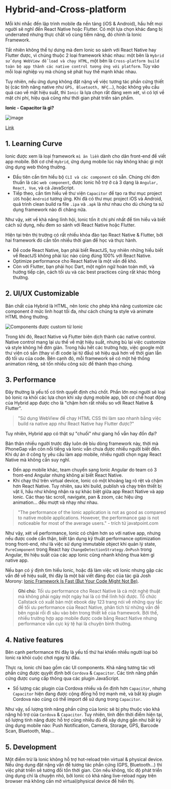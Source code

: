 # Hybrid-and-Cross-platform

Mỗi khi nhắc đến lập trình mobile đa nền tảng (iOS & Android), hầu hết mọi người sẽ nghĩ đến React Native hoặc Flutter. Có một lựa chọn khác đang bị underrated nhưng thực chất vô cùng tiềm năng, đó chính là Ionic Framework.

Tất nhiên không thể tự dưng mà đem Ionic so sánh với React Native hay Flutter được, vì chúng thuộc 2 loại framework khác nhau: một bên là `Hybrid sử dụng WebView để load và chạy HTML`, một bên là `Cross-platform build toàn bộ app thành các native control tương ứng với platform`. Tùy vào mỗi loại nghiệp vụ mà chúng sẽ phát huy thế mạnh khác nhau.

Tuy nhiên, nếu ứng dụng không đặt nặng về việc tương tác phần cứng thiết bị (các tính năng native như `GPS, Bluetooth, NFC`...), hoặc không yêu cầu quá cao về mặt hiệu suất, thì `Ionic` là lựa chọn rất đáng xem xét, vì có lợi về mặt chi phí, hiệu quả cũng như thời gian phát triển sản phẩm.

**Ionic - Capacitor là gì?**

![image](https://github.com/user-attachments/assets/fdc418ca-573c-4a37-8b32-c7ad5210735d)

[Link]()

## 1. Learning Curve
Ionic được xem là loại framework `mì ăn liền` dành cho dân front-end để viết app mobile. Bởi cơ chế `Hybrid`, ứng dụng mobile lúc này không khác gì một ứng dụng web thông thường.

- Đầu tiên cần tìm hiểu bộ `CLI và các component` có sẵn. Chúng chỉ đơn thuần là các `web component`, được Ionic hỗ trợ ở cả 3 dạng là `Angular, React, Vue`, và cả JavaScript.
- Tiếp theo, cần tìm hiểu về thư viện `Capacitor` để tạo ra thư mục project `iOS` hoặc `Android` tương ứng. Khi đã có thư mục project iOS và Android, quá trình clean build ra file `.ipa` và `.apk` là như nhau cho dù chúng ta sử dụng framework nào đi chăng nữa.

Như vậy, xét về khả năng lĩnh hội, Ionic tốn ít chi phí nhất để tìm hiểu và biết cách sử dụng, nếu đem so sánh với React Native hoặc Flutter.

Hiện tại trên thị trường có rất nhiều khóa đào tạo React Native & Flutter, bởi hai framework đó cần tốn nhiều thời gian để học và thực hành.

- Để code React Native, bạn phải biết ReactJS, tuy nhiên những hiểu biết về ReactJS không phải lúc nào cũng đúng 100% với React Native.
- Optimize performance cho React Native là một vấn đề khó.
- Còn với Flutter, bạn phải học Dart, một ngôn ngữ hoàn toàn mới, và hướng tiếp cận, cách tối ưu và các best practices cũng rất khác thông thường.



## 2. UI/UX Customizable
Bản chất của Hybrid là HTML, nên Ionic cho phép khả năng customize các component ở mức linh hoạt tối đa, như cách chúng ta style và animate HTML thông thường.

![Components được custom từ Ionic](full.gif)

Trong khi đó, React Native và Flutter biên dịch thành các native control. Native control mang lại ưu thế về mặt hiệu suất, nhưng bù lại việc customize và style không hề đơn giản. Trong hầu hết các trường hợp, việc google một thư viện có sẵn (thay vì đi code lại từ đầu) sẽ hiệu quả hơn về thời gian lẫn độ tối ưu của code. Bên cạnh đó, mỗi framework sẽ có một hệ thống animation riêng, sẽ tốn nhiều công sức để thành thạo chúng.



## 3. Performance
Đây thường là yếu tố có tính quyết định chủ chốt. Phần lớn mọi người sẽ loại bỏ Ionic ra khỏi các lựa chọn khi xây dựng mobile app, bởi cơ chế hoạt động của Hybrid app được cho là "chậm hơn rất nhiều so với React Native & Flutter".

> "Sử dụng WebView để chạy HTML CSS thì làm sao nhanh bằng việc build ra native app như React Native hay Flutter được?"

Tuy nhiên, Hybrid app có thật sự "chuối" như giang hồ vẫn hay đồn đại?

Bản thân nhiều người trước đây luôn dè bỉu dòng framework này, thời mà PhoneGap vẫn còn nổi tiếng và Ionic vẫn chưa được nhiều người biết đến. Khi dự án ở công ty yêu cầu làm app mobile, nhiều người chọn ngay React Native mà không cần suy nghĩ.

- Đến app mobile khác, team chuyển sang Ionic Angular do team có 3 front-end Angular nhưng không ai biết React Native. 
- Khi chạy thử trên virtual device, Ionic có một khoảng lag rõ rệt và chậm hơn React Native. Tuy nhiên, sau khi build, publish và chạy trên thiết bị vật lí, hầu như không nhận ra sự khác biệt giữa app React Native và app Ionic. Các thao tác scroll, navigate, pan & zoom, các hiệu ứng animation... đều mượt và nhạy như nhau.

> "The performance of the Ionic application is not as good as compared to native mobile applications. However, the performance gap is not noticeable for most of the average users." - trích từ javatpoint.com

Như vậy, xét về performance, Ionic có chậm hơn so với native app, nhưng nếu được code cẩn thận, biết tận dụng kỹ thuật performance optimization trong front-end, như là việc sử dụng immutable object khi quản lý state, `PureComponent` trong React hay `ChangeDetectionStrategy.OnPush` trong Angular, thì hiệu suất của các app Ionic cũng nhanh không thua kém gì native app.

Nếu bạn có ý định tìm hiểu Ionic, hoặc đã làm việc với Ionic nhưng gặp các vấn đề về hiệu suất, thì đây là một bài viết đáng đọc của tác giả Josh Morony: [Ionic Framework Is Fast (But Your Code Might Not Be)](https://www.joshmorony.com/ionic-framework-is-fast-but-your-code-might-not-be/).

> **Ghi chú:** Tối ưu performance cho React Native là cả một nghệ thuật mà không phải ngày một ngày hai là có thể lĩnh hội được. Tổ chức Callstack có xuất bản một ebook dày 123 trang nói về những quy tắc để tối ưu performance của React Native, phân tích từ những vấn đề bên ngoài rồi đi sâu vào bên trong thiết kế của framework. Bởi thế, nhiều trường hợp app mobile được code bằng React Native nhưng performance vẫn cực kỳ tệ hại là chuyện bình thường.



## 4. Native features
Bên cạnh performance thì đây là yếu tố thứ hai khiến nhiều người loại bỏ Ionic ra khỏi cuộc chơi ngay từ đầu.

Thực ra, Ionic chỉ bao gồm các UI components. Khả năng tương tác với phần cứng được quyết định bởi `Cordova` & `Capacitor`. Các tính năng phần cứng được cung cấp thông qua các plugin JavaScript.

- Số lượng các plugin của Cordova nhiều và ổn định hơn `Capacitor`, nhưng `Capacitor` hiện đang được cộng đồng hỗ trợ mạnh mẽ, và bất kỳ plugin Cordova nào cũng có thể import để sử dụng trong `Capacitor`.

Như vậy, số lượng tính năng phần cứng của Ionic sẽ bị phụ thuộc vào khả năng hỗ trợ của `Cordova` & `Capacitor`. Tuy nhiên, tính đến thời điểm hiện tại, số lượng tính năng được hỗ trợ cũng nhiều đủ để xây dựng gần như bất kỳ ứng dụng mobile nào: Push Notification, Camera, Storage, GPS, Barcode Scan, Bluetooth, Map...


## 5. Development
Một điểm trừ là Ionic không hỗ trợ hot-reload trên virtual & physical device. Nếu ứng dụng đặt nặng vấn đề tương tác phần cứng (GPS, Bluetooth...) thì việc phát triển sẽ tương đối tốn thời gian. Còn nếu không, tốc độ phát triển ứng dụng chỉ là chuyện nhỏ, bởi Ionic có khả năng live-reload ngay trên browser mà không cần mở virtual/physical device để hiển thị.
